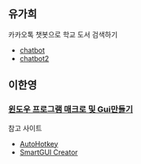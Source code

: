 ## 유가희

카카오톡 챗봇으로 학교 도서 검색하기 

- [chatbot](https://kahee.github.io/project/2018/05/24/Project_chatbot/)
- [chatbot2](https://kahee.github.io/project/2018/05/24/Project_chatbot(2)/) 


## 이한영

### [윈도우 프로그램 매크로 및 Gui만들기](https://lhy.kr/autohotkey)

참고 사이트

- [AutoHotkey](https://autohotkey.com/docs/AutoHotkey.htm)
- [SmartGUI Creator](https://autohotkey.com/board/topic/738-smartgui-creator/)


